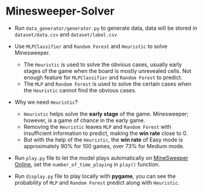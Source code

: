 # Minesweeper-Solver

- Run `data_generator/generator.py` to generate data, data will be stored in `dataset/data.csv` and `dataset/label.csv`

- Use `MLPClassifier` and `Random Forest` and `Heuristic` to solve Minesweeper.
  - The `Heuristic` is used to solve the obvious cases, usually early stages of the game when the board is mostly unrevealed cells. Not enough feature for `MLPClassifier` and `Random Forest` to predict.
  - The `MLP` and `Random Forest` is used to solve the certain cases when the `Heuristic` cannot find the obvious cases.

- Why we need `Heuristic`?
  - `Heuristic` helps solve the **early stage** of the game. Minesweeper; however, is a game of chance in the early game.
  - Removing the `Heuristic` leaves `MLP` and `Random Forest` with insufficient information to predict, making the **win rate** close to 0.
  - But with the help of the `Heuristic`, the **win rate** of Easy mode is approximately 90% for 100 games, over 73% for Medium mode.
 
- Run `play.py` file to let the model plays automatically on [MineSweeper Online](https://minesweeperonline.com/), set the `number_of_time_playing` in `play()` function.
- Run `display.py` file to play locally with **pygame**, you can see the probability of `MLP` and `Random Forest` predict along with `Heuristic`.
